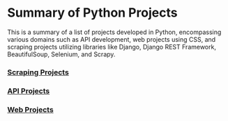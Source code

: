 # Summary of Python Projects

This is a summary of a list of projects developed in Python, encompassing various domains such as API development, web projects using CSS, and scraping projects utilizing libraries like Django, Django REST Framework, BeautifulSoup, Selenium, and Scrapy.

### [**Scraping Projects**](README-Scraping_Projects.md)

### [**API Projects**](README-API_Projects.md)

### [**Web Projects**](README-Web_Projects.md)